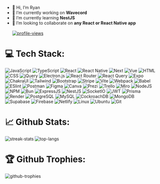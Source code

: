 - 👋 Hi, I’m Ryan
- 🔭 I’m currently working on **Wavecord**
- 🌱 I’m currently learning **NestJS**
- 👯 I’m looking to collaborate on **any React or React Native app**
<br><br>[![profile-views](https://visitcount.itsvg.in/api?id=RayenTellissy&icon=0&color=6)](https://visitcount.itsvg.in)
  
# 💻 Tech Stack:
![JavaScript](https://img.shields.io/badge/Javascript-292929?style=for-the-badge&logo=javascript&logoColor=fcdd01)
![TypeScript](https://img.shields.io/badge/Typescript-3178c6?style=for-the-badge&logo=typescript&logoColor=white)
![React](https://img.shields.io/badge/react-22262f?style=for-the-badge&logo=react)
![React Native](https://img.shields.io/badge/react%20native-22262f?style=for-the-badge&logo=react)
![Next](https://img.shields.io/badge/Next-000000?style=for-the-badge&logo=next.js)
![Vue](https://img.shields.io/badge/vue-1a1a1a?style=for-the-badge&logo=vue.js)
![HTML](https://img.shields.io/badge/HTML-e34e27?style=for-the-badge&logo=html5&logoColor=white)
![CSS](https://img.shields.io/badge/css-204ce4?style=for-the-badge&logo=css3)
![jQuery](https://img.shields.io/badge/jquery-0668ad?style=for-the-badge&logo=jquery)
![Electron.js](https://img.shields.io/badge/Electron-191970?style=for-the-badge&logo=Electron&logoColor=white)
![React Router](https://img.shields.io/badge/React%20Router-e8404a?style=for-the-badge&logo=reactrouter&logoColor=white)
![React Query](https://img.shields.io/badge/-React%20Query-FF4154?style=for-the-badge&logo=react%20query&logoColor=white)
![Expo](https://img.shields.io/badge/expo-151718?style=for-the-badge&logo=expo)
![ChakraUI](https://img.shields.io/badge/chakra-%234ED1C5.svg?style=for-the-badge&logo=chakraui&logoColor=white)
![Tailwind](https://img.shields.io/badge/tailwind-38bdf8?style=for-the-badge&logo=tailwindcss&logoColor=white)
![Bootstrap](https://img.shields.io/badge/bootstrap-702cf8?style=for-the-badge&logo=bootstrap&logoColor=white)
![Stripe](https://img.shields.io/badge/stripe-7763fe?style=for-the-badge&logo=stripe&logoColor=white)
![Vite](https://img.shields.io/badge/vite-ffcc24?style=for-the-badge&logo=vite)
![Webpack](https://img.shields.io/badge/webpack-%238DD6F9?style=for-the-badge&logo=webpack&logoColor=black)
![Babel](https://img.shields.io/badge/babel-f0d853?style=for-the-badge&logo=babel&logoColor=black)
![ESlint](https://img.shields.io/badge/eslint-4a32c2?style=for-the-badge&logo=ESLINT)
![Postman](https://img.shields.io/badge/postman-ff6c37?style=for-the-badge&logo=postman&logoColor=white)
![Figma](https://img.shields.io/badge/figma-f24f1f?style=for-the-badge&logo=figma&logoColor=white)
![Canva](https://img.shields.io/badge/canva-01c5cc?style=for-the-badge&logo=canva&logoColor=white)
![Prezi](https://img.shields.io/badge/prezi-1f54eb?style=for-the-badge&logo=prezi&logoColor=white)
![Trello](https://img.shields.io/badge/trello-0165fe?style=for-the-badge&logo=trello)
![Miro](https://img.shields.io/badge/miro-ffdd33?style=for-the-badge&logo=miro&logoColor=1c1c1e)
![NodeJS](https://img.shields.io/badge/node.js-56a347?style=for-the-badge&logo=node.js&logoColor=white)
![NPM](https://img.shields.io/badge/npm-black?style=for-the-badge&logo=npm)
![Bun](https://img.shields.io/badge/Bun-%23000000.svg?style=for-the-badge&logo=bun&logoColor=white)
![ExpressJS](https://img.shields.io/badge/express-%23404d59?style=for-the-badge&logo=express&logoColor=%2361DAFB)
![NestJS](https://img.shields.io/badge/Nestjs-ea2944?style=for-the-badge&logo=nestjs)
![SocketIO](https://img.shields.io/badge/socket.io-252527?style=for-the-badge&logo=socket.io)
![JWT](https://img.shields.io/badge/jwt-black?style=for-the-badge&logo=jsonwebtokens&logoColor=fa005b)
![Prisma](https://img.shields.io/badge/Prisma-1f1f1f?style=for-the-badge&logo=Prisma&logoColor=16a394)
![Render](https://img.shields.io/badge/render-black?style=for-the-badge&logo=render)
![PostgreSQL](https://img.shields.io/badge/postgresql-0064a5?style=for-the-badge&logo=postgresql&logoColor=white)
![MySQL](https://img.shields.io/badge/mysql-3e6f92?style=for-the-badge&logo=mysql&logoColor=white)
![CockroachDB](https://img.shields.io/badge/CockroachDB-6933FF?style=for-the-badge&logo=Cockroach%20Labs&logoColor=white)
![MongoDB](https://img.shields.io/badge/mongodb-4ea94b?style=for-the-badge&logo=mongodb&logoColor=white)
![Supabase](https://img.shields.io/badge/supabase-36a472?style=for-the-badge&logo=supabase&logoColor=white)
![Firebase](https://img.shields.io/badge/firebase-faa81a?style=for-the-badge&logo=firebase&logoColor=white)
![Netlify](https://img.shields.io/badge/netlify-black?style=for-the-badge&logo=netlify)
![Linux](https://img.shields.io/badge/linux-fdc625?style=for-the-badge&logo=linux&logoColor=black)
![Ubuntu](https://img.shields.io/badge/Ubuntu-E95420?style=for-the-badge&logo=ubuntu&logoColor=white)
![Git](https://img.shields.io/badge/git-%23F05033.svg?style=for-the-badge&logo=git&logoColor=white)

# 📈 Github Stats:
![streak-stats](https://github-readme-streak-stats.herokuapp.com/?user=RayenTellissy&theme=dark&hide_border=true)
![top-langs](https://github-readme-stats.vercel.app/api/top-langs/?username=RayenTellissy&theme=dark&hide_border=true&include_all_commits=true&count_private=true&layout=compact)
# 🏆 Github Trophies:
![github-trophies](https://github-profile-trophy.vercel.app/?username=RayenTellissy&theme=discord&no-frame=true&no-bg=true&margin-w=4)
